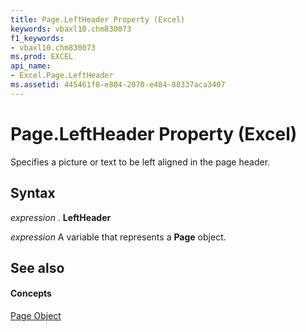 ```yaml
---
title: Page.LeftHeader Property (Excel)
keywords: vbaxl10.chm830073
f1_keywords:
- vbaxl10.chm830073
ms.prod: EXCEL
api_name:
- Excel.Page.LeftHeader
ms.assetid: 445461f8-e804-2070-e484-88337aca3407
---
```



# Page.LeftHeader Property (Excel)

Specifies a picture or text to be left aligned in the page header.


## Syntax

 _expression_ . **LeftHeader**

 _expression_ A variable that represents a **Page** object.


## See also


#### Concepts


[Page Object](page-object-excel.md)

